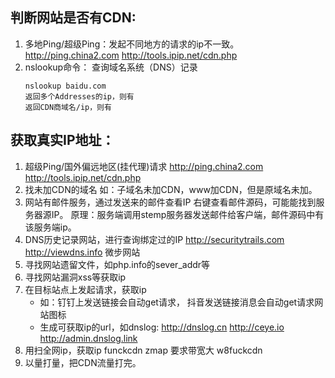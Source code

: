 ## **判断网站是否有CDN:**
1. 多地Ping/超级Ping：发起不同地方的请求的ip不一致。
    <http://ping.china2.com>
    <http://tools.ipip.net/cdn.php>
2. nslookup命令：
    查询域名系统（DNS）记录
    ```
    nslookup baidu.com
    返回多个Addresses的ip，则有
    返回CDN商域名/ip，则有
    ```



## **获取真实IP地址：**

1. 超级Ping/国外偏远地区(挂代理)请求
    <http://ping.china2.com>
    <http://tools.ipip.net/cdn.php>
2. 找未加CDN的域名
    如：子域名未加CDN，www加CDN，但是原域名未加。
3. 网站有邮件服务，通过发送来的邮件查看IP
    右键查看邮件源码，可能能找到服务器源IP。
    原理：服务端调用stemp服务器发送邮件给客户端，邮件源码中有该服务端ip。
4. DNS历史记录网站，进行查询绑定过的IP
    <http://securitytrails.com>
    <http://viewdns.info>
     微步网站    
5. 寻找网站遗留文件，如php.info的sever_addr等
6. 寻找网站漏洞xss等获取ip
7. 在目标站点上发起请求，获取ip
    - 如：钉钉上发送链接会自动get请求，
              抖音发送链接消息会自动get请求网站图标
    - 生成可获取ip的url，如dnslog:
       <http://dnslog.cn>
        <http://ceye.io>
        <http://admin.dnslog.link>
8.  用扫全网ip，获取ip
    funckcdn
    zmap 要求带宽大
    w8fuckcdn
9. 以量打量，把CDN流量打完。
